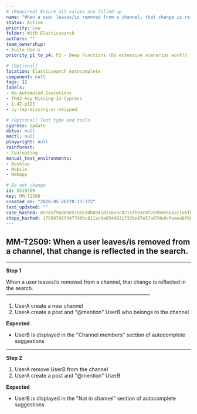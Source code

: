 ```yaml
---
# (Required) Ensure all values are filled up
name: "When a user leaves/is removed from a channel, that change is reflected in the search."
status: Active
priority: Low
folder: With Elasticsearch
authors: ""
team_ownership:
- Suite Users
priority_p1_to_p4: P3 - Deep Functions (Do extensive scenarios work?)

# (Optional)
location: Elasticsearch Autocomplete
component: null
tags: []
labels:
- No-Automated-Executions
- TM4J-Key-Missing-In-Cypress
- 1.42-p123
- cy-rep-missing-or-skipped

# (Optional) Test type and tools
cypress: Update
detox: null
mmctl: null
playwright: null
rainforest:
- Evaluating
manual_test_environments:
- Desktop
- Mobile
- Webapp

# Do not change
id: 5519369
key: MM-T2509
created_on: "2020-05-26T20:27:37Z"
last_updated: ""
case_hashed: 8e705f94d8985195b38b0941d1c6e5c0215fb93c8f769b9e5aa2c1e6f82954c9591b05d92fb335f4da74dc106b3cee11
steps_hashed: 179507d2f3477d8bc811ac9e654d631f32be87e57a07de8cfeaea8f06aaa10472584b827e2f8cc1894499fbf262b4cec
---
```


<!-- (Auto-generated) Based on frontmatter's "key" and "name" -->

## MM-T2509: When a user leaves/is removed from a channel, that change is reflected in the search.

---

**Step 1**

When a user leaves/is removed from a channel, that change is reflected in the search.\
————————————————————————————

1. UserA create a new channel
2. UserA create a post and "@mention" UserB who belongs to the channel

**Expected**

- UserB is displayed in the "Channel members" section of autocomplete suggestions

---

**Step 2**

1. UserA remove UserB from the channel
2. UserA create a post and "@mention" UserB

**Expected**

- UserB is displayed in the "Not in channel" section of autocomplete suggestions
